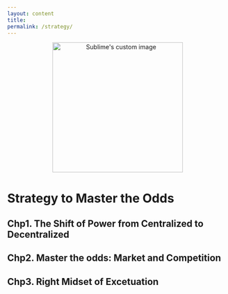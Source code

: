 ```yaml
---
layout: content
title: 
permalink: /strategy/
---
```


<p align="center">
  <img width="300" height="300" src="https://image.freepik.com/free-icon/poker-playing-cards_318-51441.jpg" alt="Sublime's custom image"/>
</p>

# Strategy to Master the Odds 

## Chp1. The Shift of Power from Centralized to Decentralized


## Chp2. Master the odds: Market and Competition


## Chp3. Right Midset of Excetuation 
